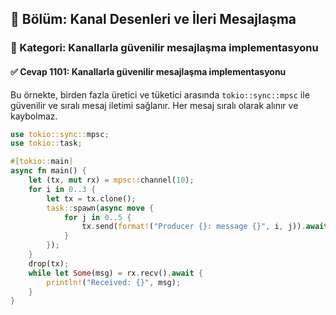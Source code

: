 ## 📘 Bölüm: Kanal Desenleri ve İleri Mesajlaşma  
### 🔹 Kategori: Kanallarla güvenilir mesajlaşma implementasyonu  
#### ✅ Cevap 1101: Kanallarla güvenilir mesajlaşma implementasyonu

Bu örnekte, birden fazla üretici ve tüketici arasında `tokio::sync::mpsc` ile güvenilir ve sıralı mesaj iletimi sağlanır. Her mesaj sıralı olarak alınır ve kaybolmaz.

```rust
use tokio::sync::mpsc;
use tokio::task;

#[tokio::main]
async fn main() {
    let (tx, mut rx) = mpsc::channel(10);
    for i in 0..3 {
        let tx = tx.clone();
        task::spawn(async move {
            for j in 0..5 {
                tx.send(format!("Producer {}: message {}", i, j)).await.unwrap();
            }
        });
    }
    drop(tx);
    while let Some(msg) = rx.recv().await {
        println!("Received: {}", msg);
    }
}
```
